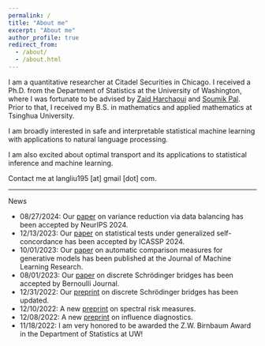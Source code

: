 ```yaml
---
permalink: /
title: "About me"
excerpt: "About me"
author_profile: true
redirect_from:
  - /about/
  - /about.html
---
```


I am a quantitative researcher at Citadel Securities in Chicago.
I received a Ph.D. from the Department of Statistics at the University of Washington, where I was fortunate to be advised by [Zaid Harchaoui](http://faculty.washington.edu/zaid/) and [Soumik Pal](https://sites.math.washington.edu/~soumik/).
Prior to that, I received my B.S. in mathematics and applied mathematics at Tsinghua University.  

I am broadly interested in safe and interpretable statistical machine learning with applications to natural language processing.
<!-- In particular, I have been working on developing automatic change detection algorithms to monitor learning machines. -->
I am also excited about optimal transport and its applications to statistical inference and machine learning.  
<!-- I have been working on safe statistical machine learning by developing automatic change detection method for machine learning algorithms to monitor their behavior. -->

Contact me at langliu195 [at] gmail [dot] com.  

---  
News
* 08/27/2024: Our [paper](https://arxiv.org/abs/2408.15065) on variance reduction via data balancing has been accepted by NeurIPS 2024.
* 12/13/2023: Our [paper](https://arxiv.org/abs/2301.00260) on statistical tests under generalized self-concordance has been accepted by ICASSP 2024.
* 10/01/2023: Our [paper](https://www.jmlr.org/papers/volume24/23-0023/23-0023.pdf) on automatic comparison measures for generative models has been published at the Journal of Machine Learning Research.
* 08/01/2023: Our [paper](https://arxiv.org/abs/2011.08963) on discrete Schrödinger bridges has been accepted by Bernoulli Journal.
* 12/31/2022: Our [preprint](https://arxiv.org/abs/2011.08963) on discrete Schrödinger bridges has been updated.
* 12/10/2022: A new [preprint](https://arxiv.org/abs/2212.05149) on spectral risk measures.
* 12/08/2022: A new [preprint](http://arxiv.org/abs/2212.04014) on influence diagnostics.
* 11/18/2022: I am very honored to be awarded the Z.W. Birnbaum Award in the Department of Statistics at UW!
